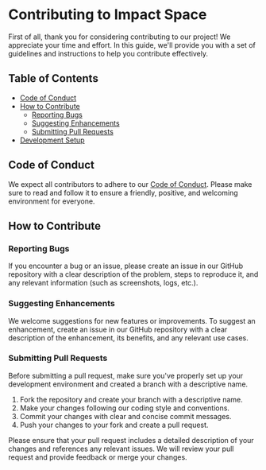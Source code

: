 # Contributing to Impact Space

First of all, thank you for considering contributing to our project! We appreciate your time and effort. In this guide, we'll provide you with a set of guidelines and instructions to help you contribute effectively.

## Table of Contents
- [Code of Conduct](#code-of-conduct)
- [How to Contribute](#how-to-contribute)
  - [Reporting Bugs](#reporting-bugs)
  - [Suggesting Enhancements](#suggesting-enhancements)
  - [Submitting Pull Requests](#submitting-pull-requests)
- [Development Setup](#development-setup)

## Code of Conduct

We expect all contributors to adhere to our [Code of Conduct](CODE_OF_CONDUCT.md). Please make sure to read and follow it to ensure a friendly, positive, and welcoming environment for everyone.

## How to Contribute

### Reporting Bugs

If you encounter a bug or an issue, please create an issue in our GitHub repository with a clear description of the problem, steps to reproduce it, and any relevant information (such as screenshots, logs, etc.).

### Suggesting Enhancements

We welcome suggestions for new features or improvements. To suggest an enhancement, create an issue in our GitHub repository with a clear description of the enhancement, its benefits, and any relevant use cases.

### Submitting Pull Requests

Before submitting a pull request, make sure you've properly set up your development environment and created a branch with a descriptive name.

1. Fork the repository and create your branch with a descriptive name.
2. Make your changes following our coding style and conventions.
3. Commit your changes with clear and concise commit messages.
4. Push your changes to your fork and create a pull request.

Please ensure that your pull request includes a detailed description of your changes and references any relevant issues. We will review your pull request and provide feedback or merge your changes.
